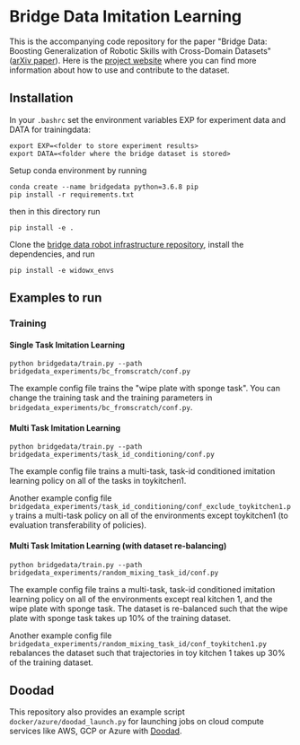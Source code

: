 # Bridge Data Imitation Learning

This is the accompanying code repository for the paper "Bridge Data: Boosting Generalization of Robotic Skills with Cross-Domain Datasets" ([arXiv paper](https://arxiv.org/abs/2109.13396)). Here is the [project website](https://sites.google.com/view/bridgedata) where you can find more information about how to use and contribute to the dataset.

## Installation

In your `.bashrc` set the environment variables EXP for experiment data and DATA for trainingdata:

```
export EXP=<folder to store experiment results>
export DATA=<folder where the bridge dataset is stored>
```

Setup conda environment by running

```
conda create --name bridgedata python=3.6.8 pip
pip install -r requirements.txt
```

then in this directory run

`pip install -e .`

Clone the  [bridge data robot infrastructure repository](https://github.com/yanlai00/bridge_data_robot_infra), install the dependencies, and run

`pip install -e widowx_envs`

## Examples to run

### Training

#### Single Task Imitation Learning

`python bridgedata/train.py --path  bridgedata_experiments/bc_fromscratch/conf.py`

The example config file trains the "wipe plate with sponge task". You can change the training task and the training parameters in `bridgedata_experiments/bc_fromscratch/conf.py`.

#### Multi Task Imitation Learning

`python bridgedata/train.py --path  bridgedata_experiments/task_id_conditioning/conf.py`

The example config file trains a multi-task, task-id conditioned imitation learning policy on all of the tasks in toykitchen1.  

Another example config file `bridgedata_experiments/task_id_conditioning/conf_exclude_toykitchen1.py` trains a multi-task policy on all of the environments except toykitchen1 (to evaluation transferability of policies).

#### Multi Task Imitation Learning (with dataset re-balancing)

`python bridgedata/train.py --path  bridgedata_experiments/random_mixing_task_id/conf.py`

The example config file trains a multi-task, task-id conditioned imitation learning policy on all of the environments except real kitchen 1, and the wipe plate with sponge task. The dataset is re-balanced such that the wipe plate with sponge task takes up 10% of the training dataset.  

Another example config file `bridgedata_experiments/random_mixing_task_id/conf_toykitchen1.py` rebalances the dataset such that trajectories in toy kitchen 1 takes up 30% of the training dataset.

## Doodad

This repository also provides an example script  `docker/azure/doodad_launch.py` for launching jobs on cloud compute services like AWS, GCP or Azure with [Doodad](https://github.com/rail-berkeley/doodad).
